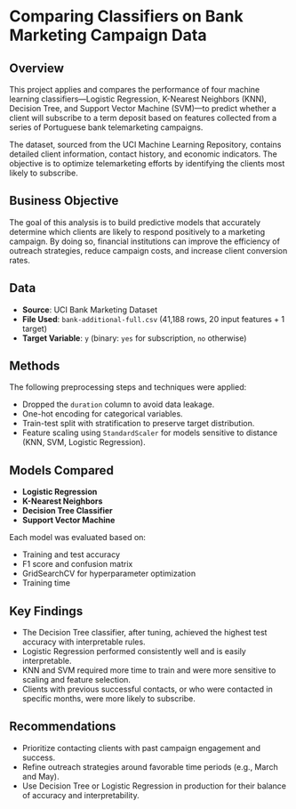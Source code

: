 # Comparing Classifiers on Bank Marketing Campaign Data

## Overview
This project applies and compares the performance of four machine learning classifiers—Logistic Regression, K-Nearest Neighbors (KNN), Decision Tree, and Support Vector Machine (SVM)—to predict whether a client will subscribe to a term deposit based on features collected from a series of Portuguese bank telemarketing campaigns.

The dataset, sourced from the UCI Machine Learning Repository, contains detailed client information, contact history, and economic indicators. The objective is to optimize telemarketing efforts by identifying the clients most likely to subscribe.

## Business Objective
The goal of this analysis is to build predictive models that accurately determine which clients are likely to respond positively to a marketing campaign. By doing so, financial institutions can improve the efficiency of outreach strategies, reduce campaign costs, and increase client conversion rates.

## Data
- **Source**: UCI Bank Marketing Dataset
- **File Used**: `bank-additional-full.csv` (41,188 rows, 20 input features + 1 target)
- **Target Variable**: `y` (binary: `yes` for subscription, `no` otherwise)

## Methods
The following preprocessing steps and techniques were applied:
- Dropped the `duration` column to avoid data leakage.
- One-hot encoding for categorical variables.
- Train-test split with stratification to preserve target distribution.
- Feature scaling using `StandardScaler` for models sensitive to distance (KNN, SVM, Logistic Regression).

## Models Compared
- **Logistic Regression**
- **K-Nearest Neighbors**
- **Decision Tree Classifier**
- **Support Vector Machine**

Each model was evaluated based on:
- Training and test accuracy
- F1 score and confusion matrix
- GridSearchCV for hyperparameter optimization
- Training time

## Key Findings
- The Decision Tree classifier, after tuning, achieved the highest test accuracy with interpretable rules.
- Logistic Regression performed consistently well and is easily interpretable.
- KNN and SVM required more time to train and were more sensitive to scaling and feature selection.
- Clients with previous successful contacts, or who were contacted in specific months, were more likely to subscribe.

## Recommendations
- Prioritize contacting clients with past campaign engagement and success.
- Refine outreach strategies around favorable time periods (e.g., March and May).
- Use Decision Tree or Logistic Regression in production for their balance of accuracy and interpretability.
